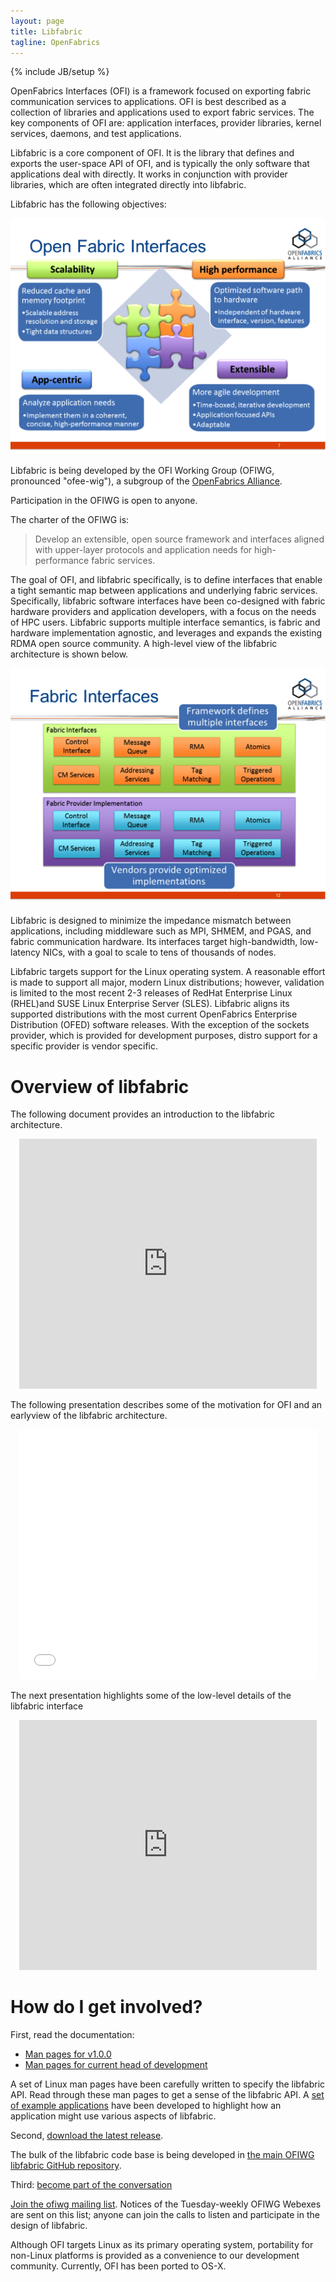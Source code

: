 ```yaml
---
layout: page
title: Libfabric
tagline: OpenFabrics
---
```

{% include JB/setup %}

OpenFabrics Interfaces (OFI) is a framework focused on exporting fabric communication services to applications.  OFI is best described as a collection of libraries and applications used to export fabric services.  The key components of OFI are: application interfaces, provider libraries, kernel services, daemons, and test applications. 

Libfabric is a core component of OFI.  It is the library that defines and exports the user-space API of OFI, and is typically the only software that applications deal with directly.  It works in conjunction with provider libraries, which are often integrated directly into libfabric.

Libfabric has the following objectives:

![OpenFabrics Interface Overview](images/openfabric-interfaces-overview.png)

Libfabric is being developed by the OFI Working Group (OFIWG, pronounced "ofee-wig"), a subgroup of the [OpenFabrics Alliance](http://www.openfabrics.org/).

Participation in the OFIWG is open to anyone.

The charter of the OFIWG is:

> Develop an extensible, open source framework and interfaces aligned with upper-layer protocols and application needs for high-performance fabric services.

The goal of OFI, and libfabric specifically, is to define interfaces that enable a tight semantic map between applications and underlying fabric services.  Specifically, libfabric software interfaces have been co-designed with fabric hardware providers and application developers, with a focus on the needs of HPC users.  Libfabric supports multiple interface semantics, is fabric and hardware implementation agnostic, and leverages and expands the existing RDMA open source community.  A high-level view of the libfabric architecture is shown below.

![Fabric interface groups](images/fabric-interface-groups.png)

Libfabric is designed to minimize the impedance mismatch between applications, including middleware such as MPI, SHMEM, and PGAS, and fabric communication hardware.  Its interfaces target high-bandwidth, low-latency NICs, with a goal to scale to tens of thousands of nodes.

Libfabric targets support for the Linux operating system.  A reasonable effort is made to support all major, modern Linux distributions; however, validation is limited to the most recent 2-3 releases of RedHat Enterprise Linux (RHEL)and SUSE Linux Enterprise Server (SLES).  Libfabric aligns its supported distributions with the most current OpenFabrics Enterprise Distribution (OFED) software releases.  With the exception of the sockets provider, which is provided for development purposes, distro support for a specific provider is vendor specific.

Overview of libfabric
=====================

The following document provides an introduction to the libfabric architecture.


<div align="center">
<iframe src="https://www.slideshare.net/slideshow/embed_code/key/arAPmHHuShNbde" width="476" height="400" frameborder="0" marginwidth="0" marginheight="0" scrolling="no"></iframe>
</div>

The following presentation describes some of the motivation for OFI and an earlyview of the libfabric architecture.

<div align="center">
<iframe src="//www.slideshare.net/slideshow/embed_code/41653017" width="476" height="400" frameborder="0" marginwidth="0" marginheight="0" scrolling="no"></iframe>
</div>

The next presentation highlights some of the low-level details of the libfabric interface

<div align="center">
<iframe src="https://www.slideshare.net/slideshow/embed_code/key/NbCh89SSIbKQ0U" width="476" height="400" frameborder="0" marginwidth="0" marginheight="0" scrolling="no"></iframe>

</div>

How do I get involved?
======================

First, read the documentation:

* [Man pages for v1.0.0](v1.0.0/man/)
* [Man pages for current head of development](master/man/)

A set of Linux man pages have been carefully written to specify the libfabric API.  Read through these man pages to get a sense of the libfabric API.  A [set of example applications](https://github.com/ofiwg/fabtests) have been developed to highlight how an application might use various aspects of libfabric.

Second, [download the latest release](http://downloads.openfabrics.org/downloads/ofi).

The bulk of the libfabric code base is being developed in [the main OFIWG libfabric GitHub repository](https://github.com/ofiwg/libfabric).

Third: [become part of the conversation](http://lists.openfabrics.org/mailman/listinfo/ofiwg)

[Join the ofiwg mailing list](http://lists.openfabrics.org/mailman/listinfo/ofiwg).  Notices of the Tuesday-weekly OFIWG Webexes are sent on this list; anyone can join the calls to listen and participate in the design of libfabric.

Although OFI targets Linux as its primary operating system, portability for non-Linux platforms is provided as a convenience to our development community.  Currently, OFI has been ported to OS-X.
